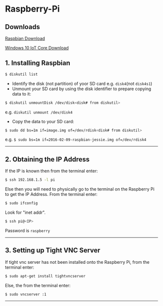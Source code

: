 # Raspberry-Pi


## Downloads

[Raspbian Download](https://www.raspberrypi.org/downloads/raspbian/)

[Windows 10 IoT Core Download](https://developer.microsoft.com/en-us/windows/iot/getstarted)

## 1. Installing Raspbian ##

```bash
$ diskutil list
```

* Identify the disk (not partition) of yoor SD card e.g. `disk4`(not `disk4s1`)
* Unmount your SD card by using the disk identifier to prepare copying data to it:

```bash
$ diskutil unmountDisk /dev/disk<disk# from diskutil>
```

e.g. `diskutil unmount /dev/disk4`

* Copy the data to your SD card:

```bash
$ sudo dd bs=1m if=image.img of=/dev/rdisk<disk# from diskutil>
```

e.g. `$ sudo bs=1m if=2016-02-09-raspbian-jessie.img of=/dev/rdisk4`

---------------

## 2. Obtaining the IP Address ##

If the IP is known then from the terminal enter:

```bash
$ ssh 192.168.1.5 -l pi
```

Else then you will need to physically go to the terminal on the Raspberry Pi to get the IP Address. From the terminal enter:

```bash
$ sudo ifconfig
```

Look for "inet addr".

```bash
$ ssh pi@<IP>
```

Password is `raspberry`

---------------

## 3. Setting up Tight VNC Server ##

If tight vnc server has not been installed onto the Raspberry Pi, from the terminal enter:

```bash
$ sudo apt-get install tightvncserver
```

Else, the from the terminal enter:

```bash
$ sudo vncserver :1
```

---------------
